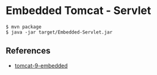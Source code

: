 # Embedded Tomcat - Servlet 

```
$ mvn package 
$ java -jar target/Embedded-Servlet.jar
```


## References
* [tomcat-9-embedded](https://github.com/jyeary/tomcat-9-embedded)